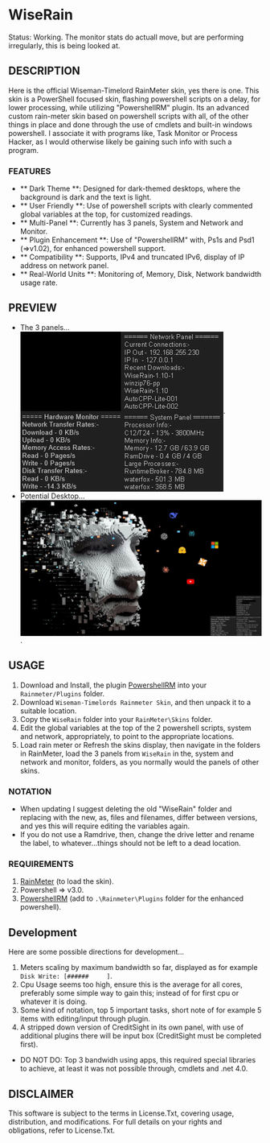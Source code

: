 # WiseRain
Status: Working.
The monitor stats do actuall move, but are performing irregularly, this is being looked at.

## DESCRIPTION
Here is the official Wiseman-Timelord RainMeter skin, yes there is one. This skin is a PowerShell focused skin, flashing powershell scripts on a delay, for lower processing, while utilizing "PowershellRM" plugin. Its an advanced custom rain-meter skin based on powershell scripts with all, of the other things in place and done through the use of cmdlets and built-in windows powershell. I associate it with programs like, Task Monitor or Process Hacker, as I would otherwise likely be gaining such info with such a program.

### FEATURES
- ** Dark Theme **: Designed for dark-themed desktops, where the background is dark and the text is light.
- ** User Friendly **: Use of powershell scripts with clearly commented global variables at the top, for customized readings.
- ** Multi-Panel **: Currently has 3 panels, System and Network and Monitor.
- ** Plugin Enhancement **: Use of "PowershellRM" with, Ps1s and Psd1 (=>v1.02), for enhanced powershell support.
- ** Compatibility **: Supports, IPv4 and truncated IPv6, display of IP address on network panel.
- ** Real-World Units **: Monitoring of, Memory, Disk, Network bandwidth usage rate.

## PREVIEW
- The 3 panels...
<br><img src="./media/wiserain_v113r4.jpg" align="center" alt="no image">.
- Potential Desktop...
<br><img src="./media/wiserain_desktop_114r2.jpg" align="center" alt="no image">.

## USAGE
1. Download and Install, the plugin [PowershellRM](https://github.com/khanhas/PowershellRM) into your `Rainmeter/Plugins` folder.
2. Download `Wiseman-Timelords Rainmeter Skin`, and then unpack it to a suitable location.
3. Copy the `WiseRain` folder into your `RainMeter\Skins` folder.
4. Edit the global variables at the top of the 2 powershell scripts, system and network, appropriately, to point to the appropriate locations.
5. Load rain meter or Refresh the skins display, then navigate in the folders in RainMeter, load the 3 panels from `WiseRain` in the, system and network and monitor, folders, as you normally would the panels of other skins.   

### NOTATION
- When updating I suggest deleting the old "WiseRain" folder and replacing with the new, as, files and filenames, differ between versions, and yes this will require editing the variables again.
- If you do not use a Ramdrive, then, change the drive letter and rename the label, to whatever...things should not be left to a dead location.

### REQUIREMENTS
1. [RainMeter](https://www.rainmeter.net/) (to load the skin).
2. Powershell => v3.0.
3. [PowershellRM](https://github.com/khanhas/PowershellRM) (add to `.\Rainmeter\Plugins` folder for the enhanced powershell).

## Development
Here are some possible directions for development...
1. Meters scaling by maximum bandwidth so far, displayed as for example `Disk Write: [######     ]`.
1. Cpu Usage seems too high, ensure this is the average for all cores, preferably some simple way to gain this; instead of for first cpu or whatever it is doing.
2. Some kind of notation, top 5 important tasks, short note of for example 5 items with editing/input through plugin.
3. A stripped down version of CreditSight in its own panel, with use of additional plugins there will be input box (CreditSight must be completed first).
- DO NOT DO: Top 3 bandwidh using apps, this required special libraries to achieve, at least it was not possible through, cmdlets and .net 4.0.
## DISCLAIMER
This software is subject to the terms in License.Txt, covering usage, distribution, and modifications. For full details on your rights and obligations, refer to License.Txt.
